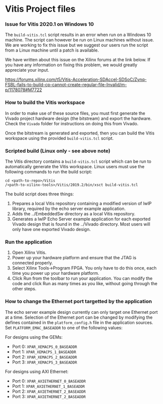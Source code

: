 Vitis Project files
===================

### Issue for Vitis 2020.1 on Windows 10

The `build-vitis.tcl` script results in an error when run on a Windows 10 machine. The script
can however be run on Linux machines without issue. We are working to fix this issue but we
suggest our users run the script from a Linux machine until a patch is available.

We have written about this issue on the Xilinx forums at the link below. If you have any
information on fixing this problem, we would greatly appreciate your input.

https://forums.xilinx.com/t5/Vitis-Acceleration-SDAccel-SDSoC/Zynq-FSBL-fails-to-build-cp-cannot-create-regular-file-Invalid/m-p/1178078#M7722

### How to build the Vitis workspace

In order to make use of these source files, you must first generate
the Vivado project hardware design (the bitstream) and export the hardware.
Check the `Vivado` folder for instructions on doing this from Vivado.

Once the bitstream is generated and exported, then you can build the
Vitis workspace using the provided `build-vitis.tcl` script.

### Scripted build (Linux only - see above note)

The Vitis directory contains a `build-vitis.tcl` script which can be run to automatically
generate the Vitis workspace. Linux users must use the following commands to run the build
script:
```
cd <path-to-repo>/Vitis
/<path-to-xilinx-tools>/Vitis/2019.2/bin/xsct build-vitis.tcl
```

The build script does three things:

1. Prepares a local Vitis repository containing a modified version of lwIP library,
required by the echo server example application.
2. Adds the ../EmbeddedSw directory as a local Vitis repository.
3. Generates a lwIP Echo Server example application for each exported Vivado design
that is found in the ../Vivado directory. Most users will only have one exported
Vivado design.

### Run the application

1. Open Xilinx Vitis.
2. Power up your hardware platform and ensure that the JTAG is
connected properly.
3. Select Xilinx Tools->Program FPGA. You only have to do this
once, each time you power up your hardware platform.
4. Click Run from the toolbar to run your application. You can modify the code
and click Run as many times as you like, without going through
the other steps.

### How to change the Ethernet port targetted by the application

The echo server example design currently can only target one Ethernet port at a time.
Selection of the Ethernet port can be changed by modifying the defines contained in the
`platform_config.h` file in the application sources. Set `PLATFORM_EMAC_BASEADDR`
to one of the following values:

For designs using the GEMs:
* Port 0: `XPAR_XEMACPS_0_BASEADDR`
* Port 1: `XPAR_XEMACPS_1_BASEADDR`
* Port 2: `XPAR_XEMACPS_2_BASEADDR`
* Port 3: `XPAR_XEMACPS_3_BASEADDR`

For designs using AXI Ethernet:
* Port 0: `XPAR_AXIETHERNET_0_BASEADDR`
* Port 1: `XPAR_AXIETHERNET_1_BASEADDR`
* Port 2: `XPAR_AXIETHERNET_2_BASEADDR`
* Port 3: `XPAR_AXIETHERNET_2_BASEADDR`

